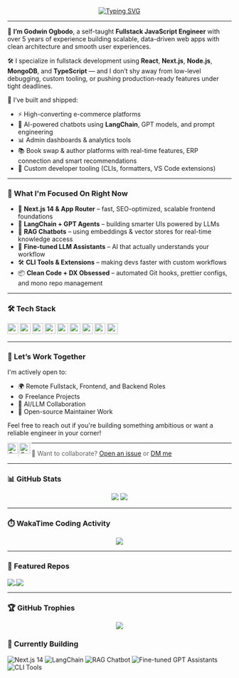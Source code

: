 <p align="center">
  <a href="https://godwinfolio.vercel.app/">
    <img src="https://readme-typing-svg.demolab.com?font=Nunito&weight=600&pause=1000&color=1B3E71&center=true&vCenter=true&width=600&lines=Hey%2C+I'm+Godwin+Ogbodo!+%F0%9F%9A%80;Fullstack+Engineer+%7C+Problem+Solver+%7C+AI+Builder;Next.js+%E2%9D%A4%EF%B8%8F+Node.js+%E2%9D%A4%EF%B8%8F+MongoDB+%E2%9D%A4%EF%B8%8F+TypeScript" alt="Typing SVG" />
  </a>
</p>

---

🚀 **I’m Godwin Ogbodo**, a self-taught **Fullstack JavaScript Engineer** with over 5 years of experience building scalable, data-driven web apps with clean architecture and smooth user experiences.

🛠 I specialize in fullstack development using **React**, **Next.js**, **Node.js**, **MongoDB**, and **TypeScript** — and I don’t shy away from low-level debugging, custom tooling, or pushing production-ready features under tight deadlines.

🧠 I’ve built and shipped:
- ⚡ High-converting e-commerce platforms
- 💬 AI-powered chatbots using **LangChain**, GPT models, and prompt engineering
- 📊 Admin dashboards & analytics tools
- 📚 Book swap & author platforms with real-time features, ERP connection and smart recommendations
- 🧩 Custom developer tooling (CLIs, formatters, VS Code extensions)

---

### 👀 What I'm Focused On Right Now

- 🧩 **Next.js 14 & App Router** – fast, SEO-optimized, scalable frontend foundations
- 🔗 **LangChain + GPT Agents** – building smarter UIs powered by LLMs
- 🔄 **RAG Chatbots** – using embeddings & vector stores for real-time knowledge access
- 🧠 **Fine-tuned LLM Assistants** – AI that actually understands your workflow
- 🛠️ **CLI Tools & Extensions** – making devs faster with custom workflows
- 📦 **Clean Code + DX Obsessed** – automated Git hooks, prettier configs, and mono repo management

---

### 🛠 Tech Stack

<code><img height="24" src="https://cdn.jsdelivr.net/gh/devicons/devicon/icons/javascript/javascript-original.svg" /></code>
<code><img height="24" src="https://cdn.jsdelivr.net/gh/devicons/devicon/icons/typescript/typescript-original.svg" /></code>
<code><img height="24" src="https://cdn.jsdelivr.net/gh/devicons/devicon/icons/react/react-original.svg" /></code>
<code><img height="24" src="https://cdn.jsdelivr.net/gh/devicons/devicon/icons/nextjs/nextjs-original-wordmark.svg" /></code>
<code><img height="24" src="https://cdn.jsdelivr.net/gh/devicons/devicon/icons/nodejs/nodejs-original.svg" /></code>
<code><img height="24" src="https://cdn.jsdelivr.net/gh/devicons/devicon/icons/mongodb/mongodb-original.svg" /></code>
<code><img height="24" src="https://cdn.jsdelivr.net/gh/devicons/devicon/icons/postgresql/postgresql-original.svg" /></code>
<code><img height="24" src="https://cdn.jsdelivr.net/gh/devicons/devicon/icons/tailwindcss/tailwindcss-plain.svg" /></code>
<code><img height="24" src="https://cdn.jsdelivr.net/gh/devicons/devicon/icons/git/git-original.svg" /></code>

---

### 🤝 Let’s Work Together

I'm actively open to:
- 🌍 Remote Fullstack, Frontend, and Backend Roles
- ⚙️ Freelance Projects
- 🤝 AI/LLM Collaboration
- 🧪 Open-source Maintainer Work

Feel free to reach out if you're building something ambitious or want a reliable engineer in your corner!

<a href="https://twitter.com/GodwinCod3s">
  <img align="left" alt="Godwin | Twitter" width="24px" src="https://cdn.cdnlogo.com/logos/t/96/twitter-icon.svg" />
</a>
<a href="https://www.linkedin.com/in/godwin-ikechukwu-677881254">
  <img align="left" alt="Godwin | LinkedIn" width="24px" src="https://cdn.cdnlogo.com/logos/l/66/linkedin-icon.svg" />
</a>

---

> 💬 Want to collaborate? [Open an issue](https://github.com/godwinjs/godwinjs/issues) or [DM me](https://twitter.com/GodwinCod3s)

---

### 📊 GitHub Stats

<p align="center">
  <img src="https://github-readme-stats.vercel.app/api?username=godwinjs&show_icons=true&theme=tokyonight&hide_border=true&include_all_commits=true" />
  <img src="https://github-readme-stats.vercel.app/api/top-langs/?username=godwinjs&layout=compact&theme=gruvbox&hide_border=true&langs_count=8" />
</p>

---

### ⏱️ WakaTime Coding Activity

<p align="center">
  <img src="https://godwinstats.vercel.app/api/wakatime?username=godwin_io&layout=compact&theme=gruvbox&hide_border=true" />
</p>

---

### 📌 Featured Repos

<a href="https://github.com/godwinjs/walletwallie">
  <img align="center" src="https://github-readme-stats.vercel.app/api/pin/?username=godwinjs&repo=walletwallie&theme=tokyonight&hide_border=true" />
</a>
<a href="https://github.com/godwinjs/chatgemini">
  <img align="center" src="https://github-readme-stats.vercel.app/api/pin/?username=godwinjs&repo=chatgemini&theme=gruvbox&hide_border=true" />
</a>

---

### 🏆 GitHub Trophies

<p align="center">
  <img src="https://github-profile-trophy.vercel.app/?username=godwinjs&theme=algolia&margin-w=15&margin-h=15&no-frame=true" />
</p>

### 🚧 Currently Building

<p>
  <img alt="Next.js 14" src="https://img.shields.io/badge/Next.js%2014-%23000000.svg?style=for-the-badge&logo=next.js&logoColor=white" />
  <img alt="LangChain" src="https://img.shields.io/badge/LangChain-AI-green?style=for-the-badge&logo=openai&logoColor=white" />
  <img alt="RAG Chatbot" src="https://img.shields.io/badge/RAG%20Chatbot-Embedding-blueviolet?style=for-the-badge&logo=chatbot&logoColor=white" />
  <img alt="Fine-tuned GPT Assistants" src="https://img.shields.io/badge/GPT%20Assistants-Fine--tuned-orange?style=for-the-badge&logo=openai" />
  <img alt="CLI Tools" src="https://img.shields.io/badge/CLI%20Tools-Custom-blue?style=for-the-badge&logo=terminal" />
</p>

